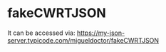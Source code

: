 # fakeCWRTJSON

It can be accessed via: https://my-json-server.typicode.com/migueldoctor/fakeCWRTJSON
